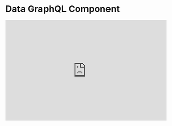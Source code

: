 # Data GraphQL Component

<iframe width="100%" height="315" src="https://www.youtube.com/embed/sGTyeNsPvZs" title="YouTube video player" frameborder="0" allow="accelerometer; autoplay; clipboard-write; encrypted-media; gyroscope; picture-in-picture" allowfullscreen></iframe>